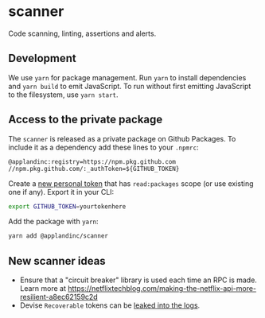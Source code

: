 # scanner

Code scanning, linting, assertions and alerts.

## Development

We use `yarn` for package management. Run `yarn` to install dependencies and `yarn build` to emit
JavaScript. To run without first emitting JavaScript to the filesystem, use `yarn start`.

## Access to the private package

The `scanner` is released as a private package on Github Packages. To include it as a dependency add
these lines to your `.npmrc`:

```
@applandinc:registry=https://npm.pkg.github.com
//npm.pkg.github.com/:_authToken=${GITHUB_TOKEN}
```

Create a [new personal token](https://github.com/settings/tokens/new) that has `read:packages` scope
(or use existing one if any). Export it in your CLI:

```bash
export GITHUB_TOKEN=yourtokenhere
```

Add the package with `yarn`:

```bash
yarn add @applandinc/scanner
```

## New scanner ideas

* Ensure that a "circuit breaker" library is used each time an RPC is made. Learn more at https://netflixtechblog.com/making-the-netflix-api-more-resilient-a8ec62159c2d
* Devise `Recoverable` tokens can be [leaked into the logs](https://github.com/heartcombo/devise#password-reset-tokens-and-rails-logs).


